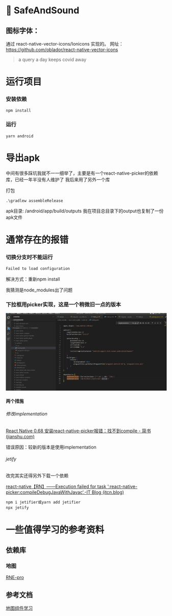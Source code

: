 # 🧸 SafeAndSound
## 图标字体：
  通过 react-native-vector-icons/Ionicons 实现的。
  网址：https://github.com/oblador/react-native-vector-icons

> a query a day keeps covid away

# 运行项目
### 安装依赖
```
npm install
```
### 运行
```
yarn android
```
# 导出apk
中间有很多踩坑我就不一一细举了，主要是有一个react-native-picker的依赖库，已经一年半没有人维护了
我后来用了另外一个库

打包
```
.\gradlew assembleRelease
```
apk目录: /android/app/build/outputs
我在项目总目录下的output也复制了一份apk文件
# 通常存在的报错
### 切换分支时不能运行

```typescript
Failed to load configuration
```

解决方式：重新npm install

我猜测是node_modules出了问题



### 下拉框用picker实现，这是一个稍微旧一点的版本
![image](note/assets/image-20221005230233-dkoncz1.png)​
#### 两个措施
###### 修改implementation
[React Native 0.68 安装react-native-picker报错：找不到compile - 简书 (jianshu.com)](https://www.jianshu.com/p/e452f8961b1c)

错误原因：较新的版本是使用implementation
###### jetify
改完其实还得另外下载一个依赖

[react-native【RN】——Execution failed for task ‘:react-native-picker:compileDebugJavaWithJavac‘.-IT Blog (itcn.blog)](https://itcn.blog/p/0529247398.html)


```typescript
npm i jetifier或yarn add jetifier
npx jetify
```
# 一些值得学习的参考资料
## 依赖库
### 地图
[RNE-pro](https://supervons.github.io/react-native-echarts-pro-docs/zh-cn/docs/intro/)

## 参考文档
[地图组件学习](https://juejin.cn/post/6992857405042212872)
